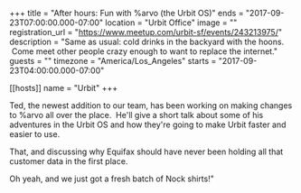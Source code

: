 +++
title = "After hours: Fun with %arvo (the Urbit OS)"
ends = "2017-09-23T07:00:00.000-07:00"
location = "Urbit Office"
image = ""
registration_url = "https://www.meetup.com/urbit-sf/events/243213975/"
description = "Same as usual: cold drinks in the backyard with the hoons.  Come meet other people crazy enough to want to replace the internet."
guests = ""
timezone = "America/Los_Angeles"
starts = "2017-09-23T04:00:00.000-07:00"

[[hosts]]
name = "Urbit"
+++

Ted, the newest addition to our team, has been working on making changes to %arvo all over the place.  He'll give a short talk about some of his adventures in the Urbit OS and how they're going to make Urbit faster and easier to use.

That, and discussing why Equifax should have never been holding all that customer data in the first place.

Oh yeah, and we just got a fresh batch of Nock shirts!"
